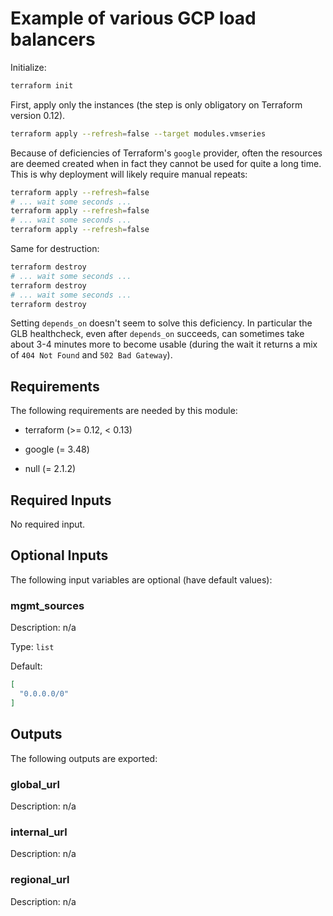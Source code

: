 
# Example of various GCP load balancers

Initialize:

```bash
terraform init
```

First, apply only the instances (the step is only obligatory on Terraform version 0.12).

```bash
terraform apply --refresh=false --target modules.vmseries
```

Because of deficiencies of Terraform's `google` provider, often the resources are deemed created when in fact they cannot be used
for quite a long time. This is why deployment will likely require manual repeats:

```bash
terraform apply --refresh=false
# ... wait some seconds ...
terraform apply --refresh=false
# ... wait some seconds ...
terraform apply --refresh=false
```

Same for destruction:

```bash
terraform destroy
# ... wait some seconds ...
terraform destroy
# ... wait some seconds ...
terraform destroy
```

Setting `depends_on` doesn't seem to solve this deficiency. In particular the GLB healthcheck, even after `depends_on` succeeds, can sometimes take about 3-4 minutes more to become usable (during the wait it returns a mix of `404 Not Found` and `502 Bad Gateway`).

<!-- BEGINNING OF PRE-COMMIT-TERRAFORM DOCS HOOK -->
## Requirements

The following requirements are needed by this module:

- terraform (>= 0.12, < 0.13)

- google (= 3.48)

- null (= 2.1.2)

## Required Inputs

No required input.

## Optional Inputs

The following input variables are optional (have default values):

### mgmt\_sources

Description: n/a

Type: `list`

Default:

```json
[
  "0.0.0.0/0"
]
```

## Outputs

The following outputs are exported:

### global\_url

Description: n/a

### internal\_url

Description: n/a

### regional\_url

Description: n/a

<!-- END OF PRE-COMMIT-TERRAFORM DOCS HOOK -->
